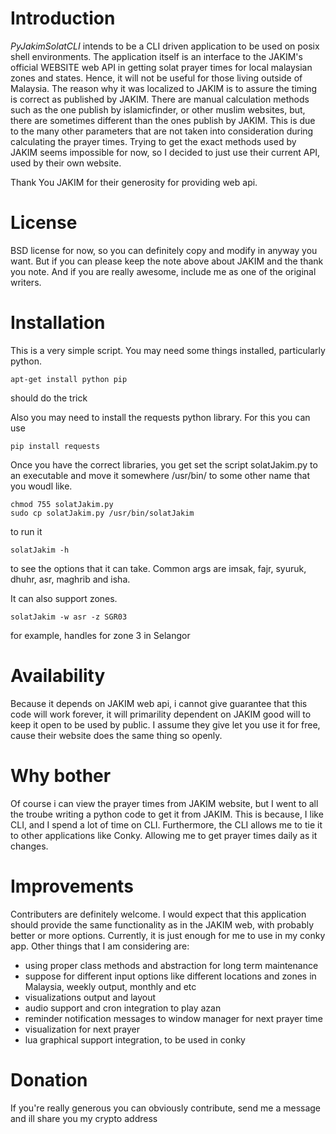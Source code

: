 # Introduction

_PyJakimSolatCLI_ intends to be a CLI driven application to be used on posix shell environments. The application itself is an interface to the JAKIM's official WEBSITE web API in getting solat prayer times for local malaysian zones and states. Hence, it will not be useful for those living outside of Malaysia. The reason why it was localized to JAKIM is to assure the timing is correct as published by JAKIM. There are manual calculation methods such as the one publish by islamicfinder, or other muslim websites, but, there are sometimes different than the ones publish by JAKIM. This is due to the many other parameters that are not taken into consideration during calculating the prayer times. Trying to get the exact methods used by JAKIM seems impossible for now, so I decided to just use their current API, used by their own website.

Thank You JAKIM for their generosity for providing web api.

# License

BSD license for now, so you can definitely copy and modify in anyway you want.
But if you can please keep the note above about JAKIM and the thank you note.
And if you are really awesome, include me as one of the original writers. 

# Installation

This is a very simple script.
You may need some things installed, particularly python.
```
apt-get install python pip
```
should do the trick

Also you may need to install the requests python library. For this you can use
```
pip install requests
```

Once you have the correct libraries, you get set the script solatJakim.py to an executable and move it somewhere /usr/bin/ to some other name that you woudl like.

```
chmod 755 solatJakim.py
sudo cp solatJakim.py /usr/bin/solatJakim
```
to run it

```
solatJakim -h 
```
to see the options that it can take. Common args are imsak, fajr, syuruk, dhuhr, asr, maghrib and isha.

It can also support zones.

```
solatJakim -w asr -z SGR03
```
for example, handles for zone 3 in Selangor

# Availability

Because it depends on JAKIM web api, i cannot give guarantee that this code will work forever, it will primarility dependent on JAKIM good will to keep it open to be used by public. I assume they give let you use it for free, cause their website does the same thing so openly.

# Why bother

Of course i can view the prayer times from JAKIM website, but I went to all the troube writing a python code to get it from JAKIM. This is because, I like CLI, and I spend a lot of time on CLI. Furthermore, the CLI allows me to tie it to other applications like Conky. Allowing me to get prayer times daily as it changes.

# Improvements

Contributers are definitely welcome. I would expect that this application should provide the same functionality as in the JAKIM web, with probably better or more options. Currently, it is just enough for me to use in my conky app. Other things that I am considering are:

* using proper class methods and abstraction for long term maintenance
* suppose for different input options like different locations and zones in Malaysia, weekly output, monthly and etc
* visualizations output and layout
* audio support and cron integration to play azan
* reminder notification messages to window manager for next prayer time
* visualization for next prayer
* lua graphical support integration, to be used in conky


# Donation
If you're really generous you can obviously contribute, send me a message and ill share you my crypto address




